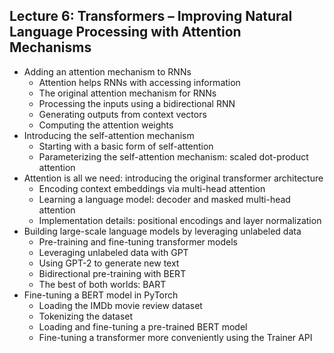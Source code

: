 ##  Lecture 6: Transformers – Improving Natural Language Processing with Attention Mechanisms

- Adding an attention mechanism to RNNs
  - Attention helps RNNs with accessing information
  - The original attention mechanism for RNNs
  - Processing the inputs using a bidirectional RNN
  - Generating outputs from context vectors
  - Computing the attention weights
- Introducing the self-attention mechanism
  - Starting with a basic form of self-attention
  - Parameterizing the self-attention mechanism: scaled dot-product attention
- Attention is all we need: introducing the original transformer architecture
  - Encoding context embeddings via multi-head attention
  - Learning a language model: decoder and masked multi-head attention
  - Implementation details: positional encodings and layer normalization
- Building large-scale language models by leveraging unlabeled data
  - Pre-training and fine-tuning transformer models
  - Leveraging unlabeled data with GPT
  - Using GPT-2 to generate new text
  - Bidirectional pre-training with BERT
  - The best of both worlds: BART
- Fine-tuning a BERT model in PyTorch
  - Loading the IMDb movie review dataset
  - Tokenizing the dataset
  - Loading and fine-tuning a pre-trained BERT model
  - Fine-tuning a transformer more conveniently using the Trainer API
